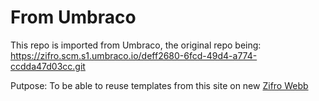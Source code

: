 # From Umbraco

This repo is imported from Umbraco, the original repo being: https://zifro.scm.s1.umbraco.io/deff2680-6fcd-49d4-a774-ccdda47d03cc.git

Putpose: To be able to reuse templates from this site on new [Zifro Webb](https://github.com/zifro-playground/zifro.se)
